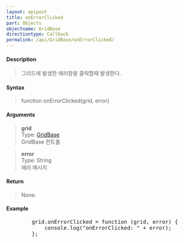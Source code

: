 ```yaml
---
layout: apipost
title: onErrorClicked
part: Objects
objectname: GridBase
directiontype: Callback
permalink: /api/GridBase/onErrorClicked/
---
```



#### Description

> 그리드에 발생한 에러창을 클릭할때 발생한다.  

#### Syntax

> function onErrorClicked(grid, error)  

#### Arguments

> **grid**  
> Type: [GridBase](/api/GridBase/)  
> GridBase 컨트롤  

> **error**  
> Type: String  
> 에러 메시지  

#### Return

> None.

#### Example

<pre class="prettyprint">
        grid.onErrorClicked = function (grid, error) {
            console.log("onErrorClicked: " + error);
        };
</pre>

